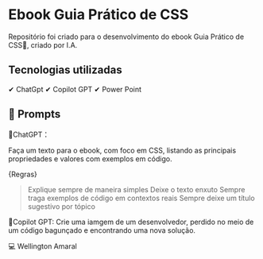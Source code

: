 # Ebook Guia Prático de CSS
Repositório foi criado para o desenvolvimento do ebook Guia Prático de CSS📗, criado por I.A.

## Tecnologias utilizadas

 ✔ ChatGpt 
 ✔ Copilot GPT
 ✔ Power Point


## 🧠 Prompts 

🤖ChatGPT：

Faça um texto para o ebook, com foco em CSS, listando as principais propriedades e valores com exemplos em código.

{Regras}
>Explique sempre de maneira simples
>Deixe o texto enxuto
>Sempre traga exemplos de código em contextos reais
>Sempre deixe um título sugestivo por tópico

🎨Copilot GPT:
Crie uma iamgem de um desenvolvedor, perdido no meio de um código bagunçado e encontrando uma nova solução. 

💻 Wellington Amaral
